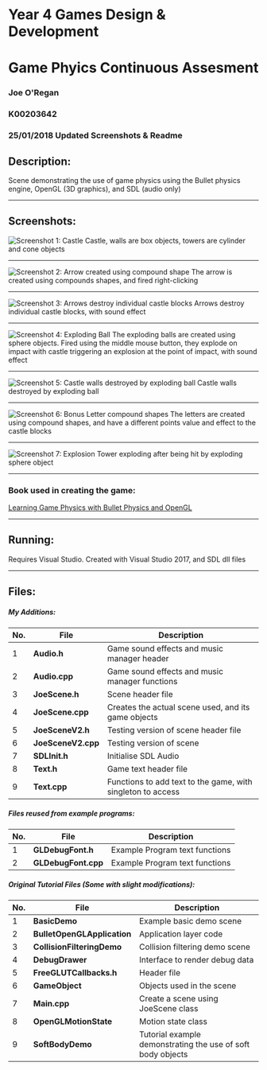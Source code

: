 # Year 4 Games Design & Development 
# Game Phyics Continuous Assesment
### Joe O'Regan
### K00203642
### 25/01/2018 Updated Screenshots & Readme


## Description:

Scene demonstrating the use of game physics using the Bullet physics engine, OpenGL (3D graphics), and SDL (audio only)

---

## Screenshots:

![Screenshot 1: Castle](https://raw.githubusercontent.com/joeaoregan/Yr4-GamePhysics-Bullet-OpenGL-SDL/master/Screenshots/Screenshot1.png "Castle")
Castle, walls are box objects, towers are cylinder and cone objects

---

![Screenshot 2: Arrow created using compound shape](https://raw.githubusercontent.com/joeaoregan/Yr4-GamePhysics-Bullet-OpenGL-SDL/master/Screenshots/Screenshot2.png "Arrow compound shape")
The arrow is created using compounds shapes, and fired right-clicking

---

![Screenshot 3: Arrows destroy individual castle blocks](https://raw.githubusercontent.com/joeaoregan/Yr4-GamePhysics-Bullet-OpenGL-SDL/master/Screenshots/Screenshot3.png "Arrows destroy individual castle blocks")
Arrows destroy individual castle blocks, with sound effect

---

![Screenshot 4: Exploding Ball](https://raw.githubusercontent.com/joeaoregan/Yr4-GamePhysics-Bullet-OpenGL-SDL/master/Screenshots/Screenshot4.png "Exploding ball")
The exploding balls are created using sphere objects. Fired using the middle mouse button, they explode on impact with castle triggering an explosion at the point of impact, with sound effect

---

![Screenshot 5: Castle walls destroyed by exploding ball](https://raw.githubusercontent.com/joeaoregan/Yr4-GamePhysics-Bullet-OpenGL-SDL/master/Screenshots/Screenshot5.png "Castle walls destroyed by exploding ball")
Castle walls destroyed by exploding ball

---

![Screenshot 6: Bonus Letter compound shapes](https://raw.githubusercontent.com/joeaoregan/Yr4-GamePhysics-Bullet-OpenGL-SDL/master/Screenshots/Screenshot6.png "Bonus Letter compound shapes")
The letters are created using compound shapes, and have a different points value and effect to the castle blocks

---

![Screenshot 7: Explosion](https://raw.githubusercontent.com/joeaoregan/Yr4-GamePhysics-Bullet-OpenGL-SDL/master/Screenshots/Screenshot7.png "Tower Explosion")
Tower exploding after being hit by exploding sphere object

---

### Book used in creating the game:


[Learning Game Physics with Bullet Physics and OpenGL](https://www.packtpub.com/game-development/learning-game-physics-bullet-physics-and-opengl)

---

## Running:

Requires Visual Studio. Created with Visual Studio 2017, and SDL dll files

---

## Files:
##### My Additions:
		
| No. | File        | Description |
| --- | ------------- |-------------|
| 1 | **Audio.h** | Game sound effects and music manager header |
| 2 | **Audio.cpp** | Game sound effects and music manager functions |
| 3 | **JoeScene.h** | Scene header file |
| 4 | **JoeScene.cpp** | Creates the actual scene used, and its game objects |
| 5 | **JoeSceneV2.h** | Testing version of scene header file |
| 6 | **JoeSceneV2.cpp** | Testing version of scene |
| 7 | **SDLInit.h** | Initialise SDL Audio |
| 8 | **Text.h** | Game text header file |
| 9 | **Text.cpp** | Functions to add text to the game, with singleton to access |

##### Files reused from example programs:

| No. |File        | Description           |
| --- | ------------- |-------------|
| 1 | **GLDebugFont.h** | Example Program text functions |
| 2 | **GLDebugFont.cpp** | Example Program text functions |

##### Original Tutorial Files (Some with slight modifications):

| No. |File        | Description           |
| --- | ------------- |-------------|
| 1 | **BasicDemo** | Example basic demo scene |
| 2 | **BulletOpenGLApplication** | Application layer code |
| 3 | **CollisionFilteringDemo** | Collision filtering demo scene |
| 4 | **DebugDrawer** | Interface to render debug data |
| 5 | **FreeGLUTCallbacks.h** | Header file |
| 6 | **GameObject** | Objects used in the scene |
| 7 | **Main.cpp** | Create a scene using JoeScene class |
| 8 | **OpenGLMotionState** | Motion state class |
| 9 | **SoftBodyDemo** | Tutorial example demonstrating the use of soft body objects |
